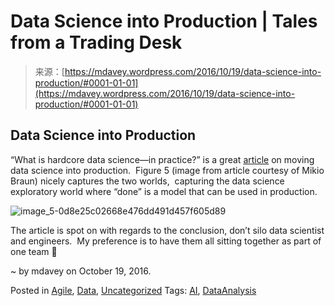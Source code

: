 <!--yml
category: 未分类
date: 2024-05-18 05:29:04
-->

# Data Science into Production | Tales from a Trading Desk

> 来源：[https://mdavey.wordpress.com/2016/10/19/data-science-into-production/#0001-01-01](https://mdavey.wordpress.com/2016/10/19/data-science-into-production/#0001-01-01)

## Data Science into Production

“What is hardcore data science—in practice?” is a great [article](https://www.oreilly.com/ideas/what-is-hardcore-data-science-in-practice) on moving data science into production.  Figure 5 (image from article courtesy of Mikio Braun) nicely captures the two worlds,  capturing the data science exploratory world where “done” is a model that can be used in production.

![image_5-0d8e25c02668e476dd491d457f605d89](img/919cd070d1ccdd3d465a24c103af988c.png)

The article is spot on with regards to the conclusion, don’t silo data scientist and engineers.  My preference is to have them all sitting together as part of one team 🙂

~ by mdavey on October 19, 2016.

Posted in [Agile](https://mdavey.wordpress.com/category/agile/), [Data](https://mdavey.wordpress.com/category/data/), [Uncategorized](https://mdavey.wordpress.com/category/uncategorized/)
Tags: [AI](https://mdavey.wordpress.com/tag/ai/), [DataAnalysis](https://mdavey.wordpress.com/tag/dataanalysis/)